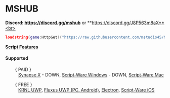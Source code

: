 # MSHUB
**Discord: https://discord.gg/mshub** or **https://discord.gg/J8P563m8aX**<br>
```lua
loadstring(game:HttpGet(("https://raw.githubusercontent.com/mstudio45/MSDOORS/main/MSHUB_Loader.lua"),true))()
```
**[Script Features](https://github.com/mstudio45/MSDOORS/blob/main/Script%20Features.md)**<br>

#### Supported
⠀⠀⠀{ PAID }<br>
⠀⠀⠀⠀[Synapse X](https://x.synapse.to) - DOWN, [Script-Ware Windows](https://script-ware.com) - DOWN, [Script-Ware Mac](https://script-ware.com)<br>

⠀⠀⠀{ FREE }<br>
⠀⠀⠀⠀[KRNL UWP](https://krnl.place), [Fluxus UWP (PC, Android)](https://fluxteam.net), [Electron](https://ryos.lol), [Script-Ware iOS](https://script-ware.com/ios)<br>
